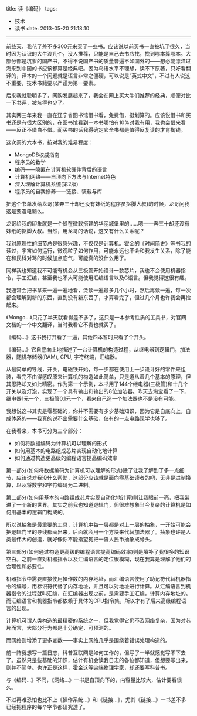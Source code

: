 title: 读《编码》
tags:
  - 技术
  - 读书
date: 2013-05-20 21:18:10
---

前些天，我花了差不多300元来买了一些书。应该说以前买书一直被坑了很久，当时因为认识的大牛没几个，没人推荐，只能是自己去书店找，找到哪本算哪本。大部分都是坑爹的国产书，不得不说国产书的质量普遍不如国外的——想必能漂洋过海来到中国的书应该都算是经典吧。因为鸟语水平不理想，读不下原著，只好看翻译的，译本的一个问题就是语言非常之僵硬，可以说是“英式中文”，不过有人说这不重要，技术书籍要以严谨为第一要素。

后来我就聪明多了，网购发展起来了，我会在网上买大牛们推荐的经典，顺便对比一下书评，被坑得也少了。

其实两三年来我一直在辽宁省图书馆借书看，免费借，挺划算的。应该说借书和买书还是有很大区别的，在图书馆看到一本书哪怕有10%对我有用，我也会借来看——反正不借白不借。而买书的话我得确定它全书都是值得反复读的才肯掏钱。

这次买的六本书，按对我的难易程度：

*   MongoDB权威指南
*   程序员的数学
*   编码——隐匿在计算机软硬件背后的语言
*   计算机网络——自顶向下方法与Internet特色
*   深入理解计算机系统(第2版)
*   程序员的自我修养——链接、装载与库

把这个书单发给龙哥(某奔三十却还没有妹纸的程序员抠脚大叔)的时候，龙哥问我这是要造电脑么。

龙哥给我的印象就是一个躲在微软搭建的华丽城堡里的&#8230;&#8230;嗯——奔三十却还没有妹纸的抠脚大叔。当然，用龙哥的话说，这又有什么关系呢？

我对原理性的细节总是很感兴趣，不仅仅是计算机。霍金的《时间简史》等书我的读过，宇宙如何运行，微观粒子如何作用，可能永远也不会和我发生关系，除了能在和民科对骂的时候加点底气，可能真的没什么用了。

同样我也知道我不可能有机会从三极管开始设计一款芯片，我也不会使用机器指令，手工汇编，甚至我也不大可能使用汇编语言以及C语言。但我觉得这很有趣。

我通常会把书拿来一遍一遍地看，泛读一遍最多几个小时，然后再读一遍，每一次都会理解到新的东西，直到没有新东西了，才算看完了，但过几个月也许我会再捡起来。

《Mongo&#8230;》只花了半天就看得差不多了，这只是一本参考性质的工具书，对官网文档的一个中文翻译，当时我看它不贵也就买了。

《编码&#8230;》这书我打开看了一遍，其他四本暂时只看了个开头。

《编码&#8230;》它自底向上地描述了一台计算机的构造过程，从继电器到逻辑门，加法器，随机存储器(RAM), CPU, 字符终端，汇编器。

从最简单的导线，开关，电磁铁开始，每一步都在使用上一步设计好的零件来组装，看完不由得感叹原来计算机的构造如此简单，只是遵从着几个基本的原理，但其思路却又如此精密。作为第一个示例，本书用了144个继电器(三极管)和十几个开关以及灯泡，实现了一个具有输出和输出的8位加法器。昨天去淘宝看了一下，继电器1元一个，三极管0.1元一个，看来自己造一个加法器也不是没有可能。

我想说这书其实是零基础的，你并不需要有多少基础知识，因为它是自底向上，自成体系的——我真的说不出需要什么基础，仅有的一点电路现学也够了。

在我看来，本书可分为三个部分：

*   如何将数据编码为计算机可以理解的形式
*   如何用基本的电路组成芯片实现自动化地计算
*   如何通过构造更高级的编程语言提高编码效率

第一部分(如何将数据编码为计算机可以理解的形式)除了让我了解到了多一点细节，应该说对我没什么帮助，这部分应该就是面向零基础读者的吧，无非是进制换算，以及将数字和字符编码为二进制。

第二部分(如何用基本的电路组成芯片实现自动化地计算)则让我眼前一亮，把我带进了一个新的世界。其实之前我也知道逻辑门，但很难想象当今复杂的计算机是如何用基本的逻辑门构成的。

所以说抽象是最重要的工具，计算机中每一层都是对上一层的抽象，一开始可能会把逻辑门里的导线都画出来，后面就会用一个方块来代替加法器了。抽象也许是人类最伟大的创造，就好像你不能指望狗把一沓人民币抽象成骨头。

第三部分(如何通过构造更高级的编程语言提高编码效率)则是填补了我很多的知识空白。之前一直对机器指令以及汇编语言的定位很模糊，现在我算是理解了他们的合理性和必要性。

机器指令中需要直接使用操作数的内存地址，而汇编语言使用了助记符代替机器指令的编号，用标识符代替了内存地址，并且可以对地址进行计算。从汇编语言到机器指令的过程就叫汇编，在汇编器出现之前，是需要手工汇编，计算内存地址的。而汇编语言和机器指令都依赖于具体的CPU指令集，所以才有了后来高级编程语言的出现。

计算机可谓人类构造的最精密的系统之一，但我觉得它仍不及网络复杂，因为对芯片而言，大部分行为都是十分确定，可预测的。

而网络则增添了更多变数——事实上网络几乎是围绕着错误处理构造的。

前一阵我想写一篇日志，科普互联网是如何工作的，但写了一半就感觉写不下去了。虽然只是些基础的知识，估计有机会读我日志的各位都知道，但想要写出来，则并不简单。也许正是这样，霍金这等尖端物理学家，却还要写科普书。

与《编码&#8230;》不同，《网络&#8230;》一书是自顶向下的，内容量比较大，估计要看很久。

不过再难恐怕也比不上《操作系统&#8230;》和《链接&#8230;》，尤其《链接&#8230;》一书差不多已经把程序的每个字节都研究透了。